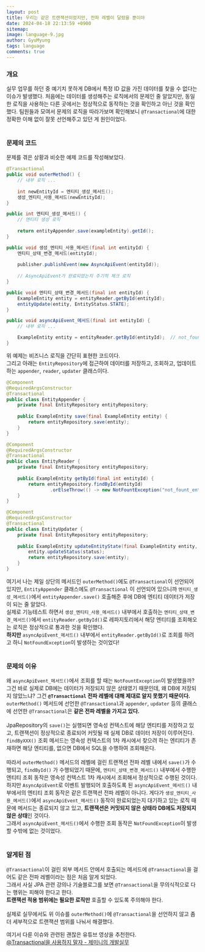 ```yaml
---
layout:	post
title: 우리는 같은 트랜잭션이었지만, 전파 레벨이 달랐을 뿐이야
date: 2024-04-18 22:13:59 +0900
sitemap: 
image: language-9.jpg
author: GyuMyung
tags: language
comments: true
---
```


### 개요
실무 업무를 하던 중 예기치 못하게 DB에서 특정 ID 값을 가진 데이터를 찾을 수 없다는 이슈가 발생했다. 처음에는 데이터를 생성해주는 로직에서의 문제인 줄 알았지만, 동일한 로직을 사용하는 다른 곳에서는 정상적으로 동작하는 것을 확인하고 아닌 것을 확인했다. 팀원들과 모여서 문제의 로직을 따라가보며 확인해보니 `@Transactional`에 대한 정확한 이해 없이 잘못 선언해주고 있던 게 원인이었다. <br/><br/>

### 문제의 코드
문제를 겪은 상황과 비슷한 예제 코드를 작성해보았다. <br/>
```java
@Transactional
public void outerMethod() {
    // 내부 로직 ...
    
    int newEntityId = 엔티티_생성_메서드();
    생성_엔티티_사용_메서드(newEntityId);
}

public int 엔티티_생성_메서드() {
    // 엔티티 생성 로직
    
    return entityAppender.save(exampleEntity).getId();
}

public void 생성_엔티티_사용_메서드(final int entityId) {
    엔티티_상태_변경_메서드(entityId);
    
    publisher.publishEvent(new AsyncApiEvent(entityId));
	
    // AsyncApiEvent가 완료되었는지 주기적 체크 로직
}
```
```java
public void 엔티티_상태_변경_메서드(final int entityId) {
    ExampleEntity entity = entityReader.getById(entityId);
    entityUpdate(entity, EntityStatus.STATE);
}
```
```java
public void asyncApiEvent_메서드(final int entityId) {
    // 내부 로직 ...

    ExampleEntity entity = entityReader.getById(entityId);  // not_fount_entity
}
```

위 예제는 비즈니스 로직을 간단히 표현한 코드이다. <br/>
그리고 아래는 `EntityRepository`에 접근하여 데이터를 저장하고, 조회하고, 업데이트하는 `appender`, `reader`, `updater` 클래스이다.

```java
@Component
@RequiredArgsConstructor
@Transactional
public class EntityAppender {
    private final EntityRepository entityRepository;
    
    public ExampleEntity save(final ExampleEntity entity) {
        return entityRepository.save(entity);
    }
}
```
```java
@Component
@RequiredArgsConstructor
@Transactional
public class EntityReader {
    private final EntityRepository entityRepository;
    
    public ExampleEntity getById(final int entityId) {
        return entityRepository.findById(entityId)
                .orElseThrow(() -> new NotFountException("not_fount_entity"));
    }
}
```
```java
@Component
@RequiredArgsConstructor
@Transactional
public class EntityUpdater {
    private final EntityRepository entityRepository;
    
    public ExampleEntity updateEntityState(final ExampleEntity entity, final EntityStatus status) {
        entity.updateStatus(status);
        return entityRepository.save(entity);
    }
}
```

여기서 나는 제일 상단의 메서드인 `outerMethod()`에도 `@Transactional`이 선언되어 있지만, `EntityAppender` 클래스에도 `@Transactional` 이 선언되어 있으니까 `엔티티_생성_메서드()`에서 `entityAppender.save()` 호출해준 후에 DB에 엔티티 데이터가 저장이 되는 줄 알았다. <br/>
실제로 기능테스트 하면서 `생성_엔티티_사용_메서드()` 내부에서 호출하는 `엔티티_상태_변경_메서드()`에서 `entityReader.getById()`로 레파지토리에서 해당 엔티티를 조회해오는 로직은 정상적으로 통과한 것을 확인했다. <br/>
**하지만** `asyncApiEvent_메서드()` 내부에서 `entityReader.getById()`로 조회를 하려고 하니 `NotFoundException`이 발생하는 것이었다! <br/><br/>

### 문제의 이유
왜 `asyncApiEvent_메서드()`에서 조회를 할 때는 `NotFountException`이 발생했을까? 그건 바로 실제로 DB에는 데이터가 저장되지 않은 상태였기 때문인데, 왜 DB에 저장되지 않았느냐? 그건 **`@Transactional` 전파 레벨에 대해 제대로 알지 못했기 때문이다.** <br/>
`outerMethod()` 메서드에 선언한 `@Transactional`과 `appender`, `updater` 등의 클래스에 선언한 `@Transactional`은 **같은 전파 레벨을 가지고 있다.** <br/><br/>
JpaRepository의 `save()`는 실행되면 영속성 컨텍스트에 해당 엔티티를 저장하고 있고, 트랜잭션이 정상적으로 종료되어 커밋될 때 실제 DB로 데이터 저장이 이루어진다. <br/> 
`findByXXX()` 조회 메서드는 영속성 컨텍스트의 1차 캐시에서 찾으려 하는 엔티티가 존재하면 해당 엔티티를, 없으면 DB에서 SQL을 수행하여 조회해온다. <br/><br/>
따라서 `outerMethod()` 메서드의 레벨에 걸린 트랜잭션 전파 레벨 내에서 `save()`가 수행되고, `findById()` 가 수행되었기 때문에, `엔티티_상태_변경_메서드()` 내부에서 수행한 엔티티 조회 동작은 영속성 컨텍스트 1차 캐시에서 조회해서 정상적으로 수행된 것이다. <br/>
하지만 `AsyncApiEvent`로 이벤트 발행되어 호출하도록 된 `asyncApiEvent_메서드()` 내부에서의 엔티티 조회 동작은 같은 트랜잭션 전파 레벨이 아니다. 게다가 `생성_엔티티_사용_메서드()`에서 `asyncApiEvent_메서드()` 동작이 완료되었는지 대기하고 있는 로직 때문에 메서드는 종료되지 않고 있고, **트랜잭션은 커밋되지 않은 상태라 DB에도 저장되지 않은 상태**인 것이다. <br/>
그래서 `asyncApiEvent_메서드()`에서 수행한 조회 동작은 `NotFoundException`이 발생할 수밖에 없는 것이었다. <br/><br/>

### 알게된 점
`@Transactional`이 걸린 외부 메서드 안에서 호출되는 메서드에 `@Transactional`을 걸어도 같은 전파 레벨이라는 점은 처음 알게 되었다. <br/>
그래서 사실 JPA 관련 강의나 기술블로그를 보면 `@Transactional`을 무의식적으로 다는 행위는 피해야 한다고 한다. <br/>
**트랜잭션 적용 범위에는 필요한 로직만** 호출할 수 있도록 주의해야 한다. <br/><br/>
실제로 실무에서도 위 이슈를 `outerMethod()`에 `@Transactional`을 선언하지 않고 좀 더 세부적으로 트랜잭션 범위를 나눠서 해결했다. <br/>

여기서 다룬 이슈와 관련된 괜찮은 유튜브 영상을 추천한다. <br/>
[@Transactional을 사용하지 말자 - 제미니의 개발실무](https://youtu.be/mB3g3l-EQp0?si=vptTHyv_mFKAuPs6)
